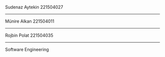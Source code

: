 Sudenaz Aytekin
221504027

-------------------------

Münire Alkan
221504011

-------------------------

Rojbin Polat
221504035

-------------------------

Software Engineering
